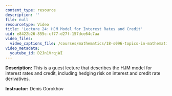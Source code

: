```yaml
---
content_type: resource
description: ''
file: null
resourcetype: Video
title: 'Lecture 24: HJM Model for Interest Rates and Credit'
uid: e8422b26-855c-cf77-d27f-157dce64c7aa
video_files:
  video_captions_file: /courses/mathematics/18-s096-topics-in-mathematics-with-applications-in-finance-fall-2013/video-lectures/lecture-24-hjm-model-for-interest-rates-and-credit/D2Jn1VrqjWI.vtt
video_metadata:
  youtube_id: D2Jn1VrqjWI
---
```


**Description:** This is a guest lecture that describes the HJM model for interest rates and credit, including hedging risk on interest and credit rate derivatives.

**Instructor:** Denis Gorokhov